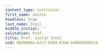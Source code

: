 ```yaml
---
content_type: instructor
first_name: Justin
headless: true
last_name: Steil
middle_initial: ''
salutation: Prof.
title: Prof. Justin Steil
uid: 08d9066e-bfc7-bf89-634d-b4899d4403c6
---
```


